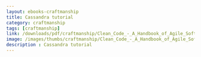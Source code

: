 ```yaml
---
layout: ebooks-craftmanship
title: Cassandra tutorial
category: craftmanship
tags: [craftmanship]
link: /downloads/pdf/craftmanship/Clean_Code_-_A_Handbook_of_Agile_Software_Craftsmanship.pdf 
image: /images/thumbs/craftmanship/Clean_Code_-_A_Handbook_of_Agile_Software_Craftsmanship-min.png
description : Cassandra tutorial 
---
```












